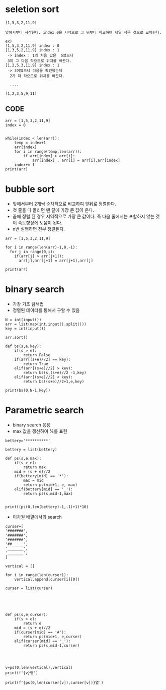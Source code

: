 
# seletion sort
```
[1,5,3,2,11,9]

앞에서부터 시작한다. index 0을 시작으로 그 뒤부터 비교하여 제일 작은 것으로 교체한다.

ex) 
[1,5,3,2,11,9] index : 0
[1,3,5,2,11,9] index : 1
 -> index : 1의 처음 값은  5였으나
 3이 그 다음 작으므로 위치를 바꾼다.
[1,2,5,3,11,9] index : 1
 -> 3이였으나 다음을 확인했는데
  2가 더 작으므로 위치를 바꾼다.

  ....

[1,2,3,5,9,11] 

```
## CODE
```
arr = [1,5,3,2,11,9]
index = 0


while(index < len(arr)):
    temp = index+1
    arr[index]
    for i in range(temp,len(arr)):
        if arr[index] > arr[i]:
            arr[index] , arr[i] = arr[i],arr[index]
    index+= 1
print(arr)
```
# bubble sort
* 앞에서부터 2개씩 순차적으로 비교하여 앞뒤로 정렬한다.
* 첫 줄을 다 돌리면 맨 끝에 가장 큰 값이 온다.
* 끝에 정렬 된 경우 지역적으로 가장 큰 값이다. 즉 다음 줄에서는 포함하지 않는 것이 속도향상에 도움이 된다.
* n번 실행하면 전부 정렬된다.

```
arr = [1,5,3,2,11,9]

for i in range(len(arr)-1,0,-1):
  for j in range(0,i):
    if(arr[j] > arr[j+1]):
      arr[j],arr[j+1] = arr[j+1],arr[j]

print(arr)
```
# binary search
* 가장 기초 탐색법
* 정렬된 데이터를 통해서 구할 수 있음
```
N = int(input())
arr = list(map(int,input().split()))
key = int(input())

arr.sort()

def bs(s,e,key):
    if(s > e):
        return False
    if(arr[(s+e)//2] == key):
        return True
    elif(arr[(s+e)//2] > key):
        return bs(s,(s+e)//2 -1,key)
    elif(arr[(s+e)//2] < key):
        return bs((s+e)//2+1,e,key)

print(bs(0,N-1,key))
```


# Parametric search
* binary search 응용
* max 값을 갱신하여 %를 표현
```
bettery='**********'

bettery = list(bettery)

def ps(s,e,max):
    if(s > e):
        return max
    mid = (s + e)//2
    if(bettery[mid] == '*'):
        max = mid
        return ps(mid+1, e, max)
    elif(bettery[mid] == '_'):
        return ps(s,mid-1,max)


print((ps(0,len(bettery)-1,-1)+1)*10)
```

* 이차원 배열에서의 search

```
curser=[
'#######',
'#######',
'#######',
'##_____',
'_______',
'_______',
]

vertical = []

for i in range(len(curser)):
    vertical.append(curser[i][0])

curser = list(curser)





def ps(s,e,curser):
    if(s > e):
        return e
    mid = (s + e)//2
    if(curser[mid] == '#'):
        return ps(mid+1, e,curser)
    elif(curser[mid] == '_'):
        return ps(s,mid-1,curser)




v=ps(0,len(vertical),vertical)
print(f'{v}행')

print(f'{ps(0,len(curser[v]),curser[v])}열')
```
